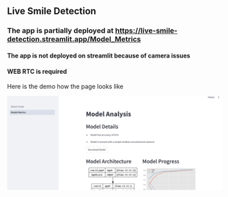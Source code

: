## Live Smile Detection 

### The app is partially deployed at https://live-smile-detection.streamlit.app/Model_Metrics

#### The app is not deployed on streamlit because of camera issues 
#### WEB RTC is required 

Here is the demo how the page looks like 

![alt text](./media/image.png)
